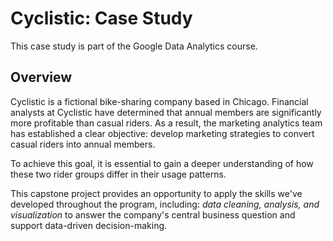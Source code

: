 # Cyclistic: Case Study
This case study is part of the Google Data Analytics course.


## Overview
Cyclistic is a fictional bike-sharing company based in Chicago. Financial analysts at Cyclistic have determined that annual members are significantly more profitable than casual riders. As a result, the marketing analytics team has established a clear objective: develop marketing strategies to convert casual riders into annual members.

To achieve this goal, it is essential to gain a deeper understanding of how these two rider groups differ in their usage patterns.

This capstone project provides an opportunity to apply the skills we've developed throughout the program, including: *data cleaning, analysis, and visualization*  to answer the company's central business question and support data-driven decision-making.



